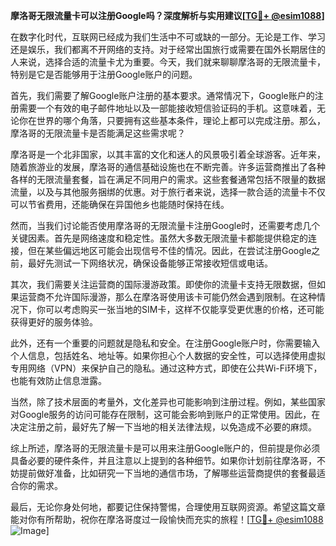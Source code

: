 **摩洛哥无限流量卡可以注册Google吗？深度解析与实用建议[[TG💪+ @esim1088](https://t.me/s/esim1088)]**

在数字化时代，互联网已经成为我们生活中不可或缺的一部分。无论是工作、学习还是娱乐，我们都离不开网络的支持。对于经常出国旅行或需要在国外长期居住的人来说，选择合适的流量卡尤为重要。今天，我们就来聊聊摩洛哥的无限流量卡，特别是它是否能够用于注册Google账户的问题。

首先，我们需要了解Google账户注册的基本要求。通常情况下，Google账户的注册需要一个有效的电子邮件地址以及一部能接收短信验证码的手机。这意味着，无论你在世界的哪个角落，只要拥有这些基本条件，理论上都可以完成注册。那么，摩洛哥的无限流量卡是否能满足这些需求呢？

摩洛哥是一个北非国家，以其丰富的文化和迷人的风景吸引着全球游客。近年来，随着旅游业的发展，摩洛哥的通信基础设施也在不断完善。许多运营商推出了各种各样的无限流量套餐，旨在满足不同用户的需求。这些套餐通常包括不限量的数据流量，以及与其他服务捆绑的优惠。对于旅行者来说，选择一款合适的流量卡不仅可以节省费用，还能确保在异国他乡也能随时保持在线。

然而，当我们讨论能否使用摩洛哥的无限流量卡注册Google时，还需要考虑几个关键因素。首先是网络速度和稳定性。虽然大多数无限流量卡都能提供稳定的连接，但在某些偏远地区可能会出现信号不佳的情况。因此，在尝试注册Google之前，最好先测试一下网络状况，确保设备能够正常接收短信或电话。

其次，我们需要关注运营商的国际漫游政策。即使你的流量卡支持无限数据，但如果运营商不允许国际漫游，那么在摩洛哥使用该卡可能仍然会遇到限制。在这种情况下，你可以考虑购买一张当地的SIM卡，这样不仅能享受更优惠的价格，还可能获得更好的服务体验。

此外，还有一个重要的问题就是隐私和安全。在注册Google账户时，你需要输入个人信息，包括姓名、地址等。如果你担心个人数据的安全性，可以选择使用虚拟专用网络（VPN）来保护自己的隐私。通过这种方式，即使在公共Wi-Fi环境下，也能有效防止信息泄露。

当然，除了技术层面的考量外，文化差异也可能影响到注册过程。例如，某些国家对Google服务的访问可能存在限制，这可能会影响到账户的正常使用。因此，在决定注册之前，最好先了解一下当地的相关法律法规，以免造成不必要的麻烦。

综上所述，摩洛哥的无限流量卡是可以用来注册Google账户的，但前提是你必须具备必要的硬件条件，并且注意以上提到的各种细节。如果你计划前往摩洛哥，不妨提前做好准备，比如研究一下当地的通信市场，了解哪些运营商提供的套餐最适合你的需求。

最后，无论你身处何地，都要记住保持警惕，合理使用互联网资源。希望这篇文章能对你有所帮助，祝你在摩洛哥度过一段愉快而充实的旅程！[[TG💪+ @esim1088](https://t.me/s/esim1088) ![Image](https://i.postimg.cc/4NQfJmqS/Snipaste-2025-05-13-00-14-12.png)]